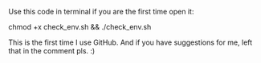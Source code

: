 Use this code in terminal if you are the first time open it:
     
chmod +x check_env.sh && ./check_env.sh

This is the first time I use GitHub. 
And if you have suggestions for me, left that in the comment pls.
:)
